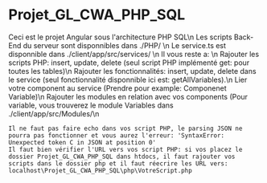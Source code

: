 # Projet_GL_CWA_PHP_SQL
Ceci est le projet Angular sous l'architecture PHP SQL\n
Les scripts Back-End du serveur sont disponnibles dans ./PHP/ \n
Le service.ts est disponnible dans ./client/app/src/services/ \n
Il vous reste a: \n
Rajouter les scripts PHP: insert, update, delete (seul script PHP implémenté get: pour toutes les tables)\n
Rajouter les fonctionnalités: insert, update, delete dans le service (seul fonctionnalité disponnible ici est: getAllVariables).\n
Lier votre component au service (Prendre pour example: Componenet Variable)\n
Rajouter les modules en relation avec vos components (Pour variable, vous trouverez le module Variables dans ./client/app/src/Modules/\n
~~~~~~Attention:~~~~
Il ne faut pas faire echo dans vos script PHP, le parsing JSON ne pourra pas fonctionner et vous aurez l'erreur: 'SyntaxError: Unexpected token C in JSON at position 0'
Il faut bien vérifier l'URL vers vos script PHP: si vos placez le dossier Projet_GL_CWA_PHP_SQL dans htdocs, il faut rajouter vos scripts dans le dossier php et il faut réecrire les URL vers: localhost\Projet_GL_CWA_PHP_SQL\php\VotreScript.php
